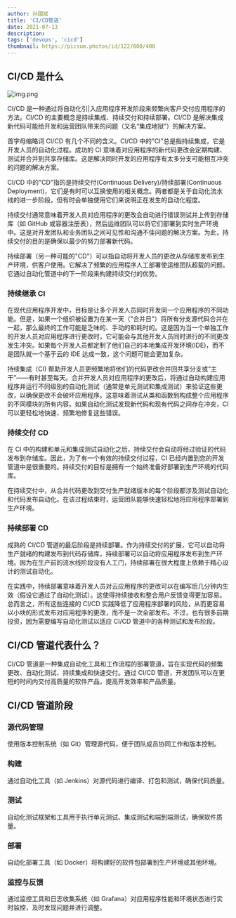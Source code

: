 ```yaml
---
author: 孙国斌
title: 'CI/CD管道'
date: 2021-07-13
description:
tags: ['devops', 'cicd']
thumbnail: https://picsum.photos/id/122/800/400
---
```


## CI/CD 是什么

![img.png](images/cicd/img.png)

CI/CD 是一种通过将自动化引|入应用程序开发阶段来频繁向客户交付应用程序的方法。CI/CD 的主要概念是持续集成、持续交付和持续部署。CI/CD 是解决集成新代码可能给开发和运营团队带来的问题（又名“集成地狱”）的解决方案。

首字母缩略词 CI/CD 有几个不同的含义。CI/CD 中的"CI"总是指持续集成，它是开发人员的自动化过程。成功的 CI 意味着对应用程序的新代码更改会定期构建、测试并合并到共享存储库。这是解决同时开发的应用程序有太多分支可能相互冲突的问题的解决方案。

CI/CD 中的"CD"指的是持续交付(Continuous Delivery)/持续部署(Continuous Deployment)，它们是有时可以互换使用的相关概念。两者都是关于自动化流水线的进一步阶段，但有时会单独使用它们来说明正在发生的自动化程度。

持续交付通常意味着开发人员对应用程序的更改会自动进行错误测试并上传到存储库（如 GitHub 或容器注册表），然后运维团队可以将它们部署到实时生产环境中。这是对开发团队和业务团队之间可见性和沟通不佳问题的解决方案。为此，持续交付的目的是确保以最少的努力部署新代码。

持续部署（另一种可能的"CD"）可以指自动将开发人员的更改从存储库发布到生产环境，供客户使用。它解决了频繁的应用程序人工部署使运维团队超载的问题。它通过自动化管道中的下一阶段来构建持续交付的优势。

### 持续继承 CI

在现代应用程序开发中，目标是让多个开发人员同时开发同一个应用程序的不同功能。但是，如果一个组织被设置为在某一天（"合并日"）将所有分支源代码合并在一起，那么最终的工作可能是乏味的、手动的和耗时的。这是因为当一个单独工作的开发人员对应用程序进行更改时，它可能会与其他开发人员同时进行的不同更改发生冲突。如果每个开发人员都定制了他们自己的本地集成开发环境(IDE)，而不是团队就一个基于云的 IDE 达成一致，这个问题可能会更加复杂。

持续集成（CI) 帮助开发人员更频繁地将他们的代码更改合并回共享分支或“主干”——有时甚至每天。合并开发人员对应用程序的更改后，将通过自动构建应用程序并运行不同级别的自动化测试（通常是单元测试和集成测试）来验证这些更改，以确保更改不会破坏应用程序。这意味着测试从类和函数到构成整个应用程序的不同模块的所有内容。如果自动化测试发现新代码和现有代码之间存在冲突，CI 可以更轻松地快速、频繁地修复这些错误。

### 持续交付 CD

在 CI 中的构建和单元和集成测试自动化之后，持续交付会自动将经过验证的代码发布到存储库。因此，为了有一个有效的持续交付过程，CI 已经内置到您的开发管道中是很重要的。持续交付的目标是拥有一个始终准备好部署到生产环境的代码库。

在持续交付中，从合并代码更改到交付生产就绪版本的每个阶段都涉及测试自动化和代码发布自动化。在该过程结束时，运营团队能够快速轻松地将应用程序部署到生产环境。

### 持续部署 CD

成熟的 CI/CD 管道的最后阶段是持续部署。作为持续交付的扩展，它可以自动将生产就绪的构建发布到代码存储库，持续部署可以自动将应用程序发布到生产环境。因为在生产前的流水线阶段没有人工门，持续部署在很大程度上依赖于精心设计的测试自动化。

在实践中，持续部署意味着开发人员对云应用程序的更改可以在编写后几分钟内生效（假设它通过了自动化测试）。这使得持续接收和整合用户反馈变得更加容易。总而言之，所有这些连接的 CI/CD 实践降低了应用程序部署的风险，从而更容易以小块的形式发布对应用程序的更改，而不是一次全部发布。不过，也有很多前期投资，因为需要编写自动化测试以适应 CI/CD 管道中的各种测试和发布阶段。

## CI/CD 管道代表什么？

CI/CD 管道是一种集成自动化工具和工作流程的部署管道，旨在实现代码的频繁更改、自动化测试、持续集成和快速交付。通过 CI/CD 管道，开发团队可以在更短的时间内交付高质量的软件产品，提高开发效率和产品质量。

## CI/CD 管道阶段

### 源代码管理

使用版本控制系统（如 Git）管理源代码，便于团队成员协同工作和版本控制。

### 构建

通过自动化工具（如 Jenkins）对源代码进行编译、打包和测试，确保代码质量。

### 测试

自动化测试框架和工具用于执行单元测试、集成测试和端到端测试，确保软件质量。

### 部署

自动化部署工具（如 Docker）将构建好的软件包部署到生产环境或其他环境。

### 监控与反馈

通过监控工具和日志收集系统（如 Grafana）对应用程序性能和环境状态进行实时监控，及时发现问题并进行调整。
